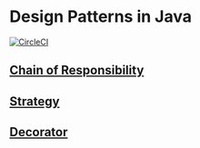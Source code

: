 # Design Patterns in Java

[![CircleCI](https://circleci.com/gh/alexsrosa/design-patterns-java.svg?style=svg)](https://circleci.com/gh/alexsrosa/design-patterns-java)


## [Chain of Responsibility](src/main/java/study/design/patterns/chainofresponsability/README.md)
## [Strategy](src/main/java/study/design/patterns/strategy/README.md)
## [Decorator](src/main/java/study/design/patterns/decorator/README.md)
